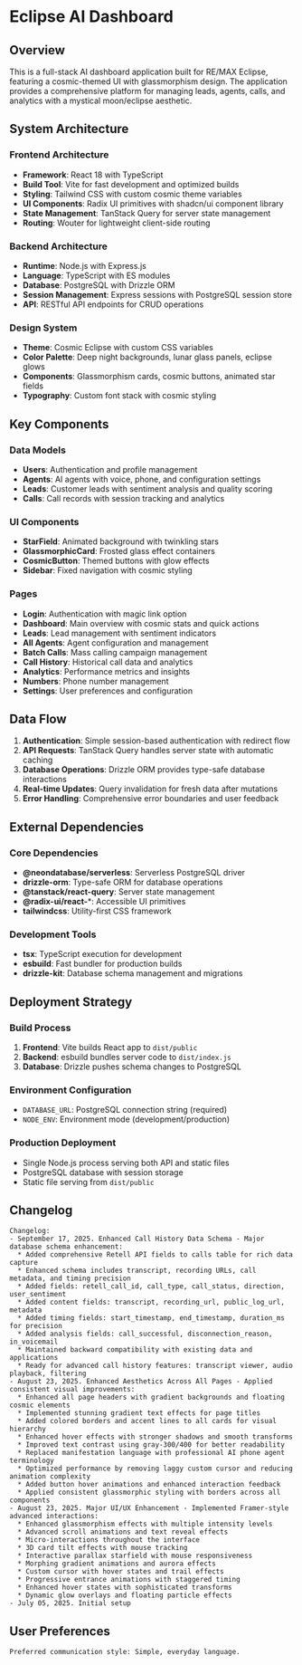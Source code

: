# Eclipse AI Dashboard

## Overview

This is a full-stack AI dashboard application built for RE/MAX Eclipse, featuring a cosmic-themed UI with glassmorphism design. The application provides a comprehensive platform for managing leads, agents, calls, and analytics with a mystical moon/eclipse aesthetic.

## System Architecture

### Frontend Architecture
- **Framework**: React 18 with TypeScript
- **Build Tool**: Vite for fast development and optimized builds
- **Styling**: Tailwind CSS with custom cosmic theme variables
- **UI Components**: Radix UI primitives with shadcn/ui component library
- **State Management**: TanStack Query for server state management
- **Routing**: Wouter for lightweight client-side routing

### Backend Architecture
- **Runtime**: Node.js with Express.js
- **Language**: TypeScript with ES modules
- **Database**: PostgreSQL with Drizzle ORM
- **Session Management**: Express sessions with PostgreSQL session store
- **API**: RESTful API endpoints for CRUD operations

### Design System
- **Theme**: Cosmic Eclipse with custom CSS variables
- **Color Palette**: Deep night backgrounds, lunar glass panels, eclipse glows
- **Components**: Glassmorphism cards, cosmic buttons, animated star fields
- **Typography**: Custom font stack with cosmic styling

## Key Components

### Data Models
- **Users**: Authentication and profile management
- **Agents**: AI agents with voice, phone, and configuration settings
- **Leads**: Customer leads with sentiment analysis and quality scoring
- **Calls**: Call records with session tracking and analytics

### UI Components
- **StarField**: Animated background with twinkling stars
- **GlassmorphicCard**: Frosted glass effect containers
- **CosmicButton**: Themed buttons with glow effects
- **Sidebar**: Fixed navigation with cosmic styling

### Pages
- **Login**: Authentication with magic link option
- **Dashboard**: Main overview with cosmic stats and quick actions
- **Leads**: Lead management with sentiment indicators
- **All Agents**: Agent configuration and management
- **Batch Calls**: Mass calling campaign management
- **Call History**: Historical call data and analytics
- **Analytics**: Performance metrics and insights
- **Numbers**: Phone number management
- **Settings**: User preferences and configuration

## Data Flow

1. **Authentication**: Simple session-based authentication with redirect flow
2. **API Requests**: TanStack Query handles server state with automatic caching
3. **Database Operations**: Drizzle ORM provides type-safe database interactions
4. **Real-time Updates**: Query invalidation for fresh data after mutations
5. **Error Handling**: Comprehensive error boundaries and user feedback

## External Dependencies

### Core Dependencies
- **@neondatabase/serverless**: Serverless PostgreSQL driver
- **drizzle-orm**: Type-safe ORM for database operations
- **@tanstack/react-query**: Server state management
- **@radix-ui/react-***: Accessible UI primitives
- **tailwindcss**: Utility-first CSS framework

### Development Tools
- **tsx**: TypeScript execution for development
- **esbuild**: Fast bundler for production builds
- **drizzle-kit**: Database schema management and migrations

## Deployment Strategy

### Build Process
1. **Frontend**: Vite builds React app to `dist/public`
2. **Backend**: esbuild bundles server code to `dist/index.js`
3. **Database**: Drizzle pushes schema changes to PostgreSQL

### Environment Configuration
- `DATABASE_URL`: PostgreSQL connection string (required)
- `NODE_ENV`: Environment mode (development/production)

### Production Deployment
- Single Node.js process serving both API and static files
- PostgreSQL database with session storage
- Static file serving from `dist/public`

## Changelog

```
Changelog:
- September 17, 2025. Enhanced Call History Data Schema - Major database schema enhancement:
  * Added comprehensive Retell API fields to calls table for rich data capture
  * Enhanced schema includes transcript, recording URLs, call metadata, and timing precision
  * Added fields: retell_call_id, call_type, call_status, direction, user_sentiment
  * Added content fields: transcript, recording_url, public_log_url, metadata
  * Added timing fields: start_timestamp, end_timestamp, duration_ms for precision
  * Added analysis fields: call_successful, disconnection_reason, in_voicemail
  * Maintained backward compatibility with existing data and applications
  * Ready for advanced call history features: transcript viewer, audio playback, filtering
- August 23, 2025. Enhanced Aesthetics Across All Pages - Applied consistent visual improvements:
  * Enhanced all page headers with gradient backgrounds and floating cosmic elements
  * Implemented stunning gradient text effects for page titles
  * Added colored borders and accent lines to all cards for visual hierarchy
  * Enhanced hover effects with stronger shadows and smooth transforms
  * Improved text contrast using gray-300/400 for better readability
  * Replaced manifestation language with professional AI phone agent terminology
  * Optimized performance by removing laggy custom cursor and reducing animation complexity
  * Added button hover animations and enhanced interaction feedback
  * Applied consistent glassmorphic styling with borders across all components
- August 23, 2025. Major UI/UX Enhancement - Implemented Framer-style advanced interactions:
  * Enhanced glassmorphism effects with multiple intensity levels
  * Advanced scroll animations and text reveal effects
  * Micro-interactions throughout the interface
  * 3D card tilt effects with mouse tracking
  * Interactive parallax starfield with mouse responsiveness
  * Morphing gradient animations and aurora effects
  * Custom cursor with hover states and trail effects
  * Progressive entrance animations with staggered timing
  * Enhanced hover states with sophisticated transforms
  * Dynamic glow overlays and floating particle effects
- July 05, 2025. Initial setup
```

## User Preferences

```
Preferred communication style: Simple, everyday language.
```